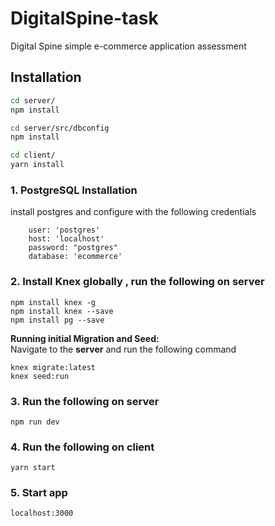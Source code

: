 # DigitalSpine-task
Digital Spine simple e-commerce application assessment 

## Installation

```bash
cd server/
npm install
```

```bash
cd server/src/dbconfig
npm install
```

```bash
cd client/
yarn install
```

### 1. PostgreSQL Installation
install postgres and configure with the following credentials
```
    user: 'postgres'
    host: 'localhost'
    password: "postgres"
    database: 'ecommerce'
```

### 2. Install Knex globally , run the following on **server** 
```
npm install knex -g
npm install knex --save
npm install pg --save
```

<b>Running initial Migration and Seed:</b><br>
Navigate to the **server** and run the following command
```
knex migrate:latest
knex seed:run
```

### 3. Run the following on **server** 
```
npm run dev
```

### 4. Run the following on **client** 
```
yarn start
```

### 5. Start app

```
localhost:3000
```